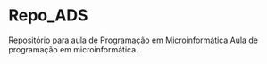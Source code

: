 # Repo_ADS
 Repositório para aula de Programação em Microinformática
 Aula de programação em microinformática.
